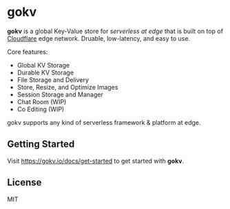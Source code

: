 # gokv

**gokv** is a global Key-Value store for _serverless at edge_ that is built on top of [Cloudflare](https://www.cloudflare.com/) edge network.
Druable, low-latency, and easy to use.

Core features:

- Global KV Storage
- Durable KV Storage
- File Storage and Delivery
- Store, Resize, and Optimize Images
- Session Storage and Manager
- Chat Room (WIP)
- Co Editing (WIP)

gokv supports any kind of serverless framework & platform at edge.

## Getting Started

Visit https://gokv.io/docs/get-started to get started with **gokv**.

## License

MIT
